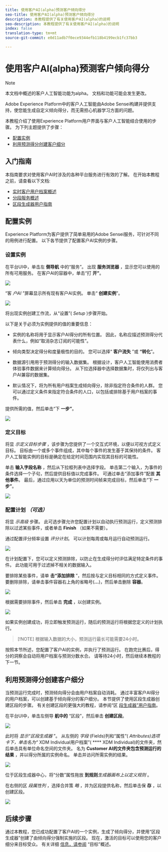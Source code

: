 ```yaml
---
title: 使用客户AI(alpha)预测客户倾向得分
seo-title: 使用客户AI(alpha)预测客户倾向得分
description: 本教程提供了有关使用客户AI(alpha)的说明
seo-description: 本教程提供了有关使用客户AI(alpha)的说明
index: false
translation-type: tm+mt
source-git-commit: e0d11adb7f0ece9344efb118b4199ecb1fc37bb3

---
```



# 使用客户AI(alpha)预测客户倾向得分

>[!NOTE]
>本文档中概述的客户人工智能功能为alpha。 文档和功能可能会发生更改。

Adobe Experience Platform中的客户人工智能由Adobe Sensei构建并提供支持，使您能生成自定义倾向得分，而无需担心机器学习方面的问题。

本教程介绍了使用Experience Platform用户界面与客户人工智能结合使用的步骤。 为下列主题提供了步骤：

* [配置实例](#configure-an-instance)
* [利用预测得分创建客户细分](#create-customer-segments-with-predicted-scores)

## 入门指南

本指南要求对使用客户AI时涉及的各种平台服务进行有效的了解。 在开始本教程之前，请查看以下文档:

* [实时客户用户档案概述](https://www.adobe.io/apis/experienceplatform/home/profile-identity-segmentation/profile-identity-segmentation-services.html#!api-specification/markdown/narrative/technical_overview/unified_profile_architectural_overview/unified_profile_architectural_overview.md)
* [分段服务概述](https://www.adobe.io/apis/experienceplatform/home/profile-identity-segmentation/profile-identity-segmentation-services.html#!api-specification/markdown/narrative/technical_overview/segmentation/segmentation-overview.md)
* [区段生成器用户指南](https://www.adobe.io/apis/experienceplatform/home/profile-identity-segmentation/profile-identity-segmentation-services.html#!api-specification/markdown/narrative/technical_overview/segmentation/segment-builder-guide.md)

## 配置实例

Experience Platform为客户提供了简单易用的Adobe Sensei服务，可针对不同的用例进行配置。 以下各节提供了配置客户AI实例的步骤。

### 设置实例

在平台UI中，单击左 **侧导航** 中的“服务”。 出现 **服务浏览器** ，显示您可以使用的所有可用服务。 在客户AI的容器中，单击“打 **开”**。

![](./images/service.png)

“客 *户AI* ”屏幕显示所有现有客户AI实例。 单击“ **创建实例**”。

![](./images/customer_ai.png)

将出现实例创建工作流，从“设置”( *Setup* )步骤开始。

以下是关于必须为实例提供的值的重要信息：

* 实例的名称将用于显示客户AI得分的所有位置。 因此，名称应描述预测得分代表什么，例如“取消杂志订阅的可能性”。

* 倾向类型决定得分和度量极性的目的。 您可以选择“ **客户流失** ”或 **“转化**”。

* 数据源引用用于预测得分的输入数据集。 根据设计，客户人工智能使用消费者体验事件数据来计算倾向得分。 从下拉选择器中选择数据集时，将仅列出与客户AI兼容的数据集。

* 默认情况下，将为所有用户档案生成倾向得分，除非指定符合条件的人群。 您可以通过定义条件来指定符合条件的人口，以包括或排除基于用户档案的事件。

提供所需的值，然后单击“下 **一步”**。

![](./images/setup.png)

### 定义目标

将显 *示定义目标步骤* ，该步骤为您提供了一个交互式环境，以便以可视方式定义目标。 目标由一个或多个事件组成，其中每个事件的发生基于其保持的条件。 客户人工智能实例的目标是确定在给定时间范围内实现其目标的可能性。

单击 **输入字段名称** ，然后从下拉框列表中选择字段。 单击第二个输入，为事件的条件选择一个子句，然后提供目标值以完成事件。 可通过单击“添加事件”配置 **其他事件**。 最后，通过应用以天为单位的预测时间帧来完成目标，然后单击“下 **一步”**。

![](./images/goal.png)

### 配置计划 *（可选）*

将显 *示高级* 步骤。 此可选步骤允许您配置计划以自动执行预测运行，定义预测排除以过滤某些事件，或者单击 **Finish** （如果不需要）。

通过配置评分频率设置 *评分计划*。 可以计划每周或每月运行自动预测运行。

![](./images/schedule.png)

在计划配置下，您可以定义预测排除，以防止在生成得分时评估满足特定条件的事件。 此功能可用于过滤掉不相关的数据输入。

要排除某些事件，请单 **击“添加排除** ”，然后按与定义目标相同的方式定义事件。 要删除排除，请单击事件容器右上角的省略号(**...**)，然后单击删除 **容器**。

![](./images/exclusion.png)

根据需要排除事件，然后单击 **完成** ，以创建实例。

![](./images/advanced.png)

如果实例创建成功，将立即触发预测运行，随后的预测运行将根据您定义的计划执行。

>[!NOTE] 根据输入数据的大小，预测运行最长可能需要24小时。

按照本节所述，您配置了客户AI的实例，并执行了预测运行。 在跑完比赛后，得分的洞察会自动将用户档案与预测分数水合。 请等待24小时，然后继续本教程的下一节。

## 利用预测得分创建客户细分

当预测运行完成时，预测倾向得分会由用户档案自动消耗。 通过丰富客户AI得分的用户档案，可以创建基于倾向得分的客户细分。 本节提供了使用区段生成器创建区段的步骤。 有关创建区段的更强大的教程，请参阅“区 [段生成器”用户指南](https://www.adobe.io/apis/experienceplatform/home/profile-identity-segmentation/profile-identity-segmentation-services.html#!api-specification/markdown/narrative/technical_overview/segmentation/segment-builder-guide.md)。

在平台UI中，单击左侧导 **航中的** “区段”，然后单击 **创建区段**。

![](./images/segments.png)

此时将 *显示“区段生成器* ”。 从左侧的 *字段* (Fields)列和“属性”( *Attributes)选项卡下，单击名为“* XDM Individual用户档案”( **** XDM Individual)的文件夹，然后单击具有单位命名空间的文件夹。 名为 **Customer AI的文件夹包含预测运行的结果** ，并以得分所属的实例命名。 单击并访问所需实例的结果。

![](./images/results.png)

位于区段生成器中心，将“分数”属性拖放 **到规则***生成器画布上以定义规则* 。

在右侧的区 *段属性列* ，选择合并策 *略* ，并为区段提供名称，然后单击保 **存** ，以创建区段。

![](./images/properties.png)

## 后续步骤

通过本教程，您已成功配置了客户AI的一个实例，生成了倾向得分，并使用“区段生成器”创建了由倾向得分强制实施的区段。 现在，激活的目标可以使用您的客户细分来目标受众。 有关详细 [信息，请参阅](../destinations/destinations-overview.md) “目标”概述。
